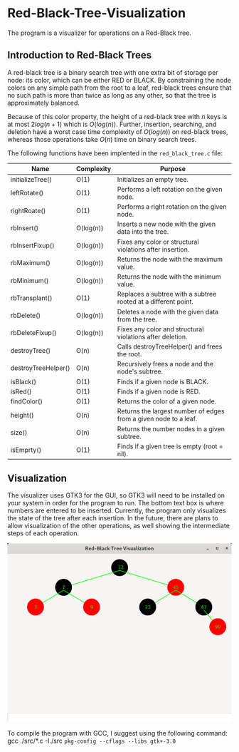 # Red-Black-Tree-Visualization
The program is a visualizer for operations on a Red-Black tree.

## Introduction to Red-Black Trees
A red-black tree is a binary search tree with one extra bit of storage per node: its color, which can be either RED or BLACK. By constraining the node colors on any simple path from the root to a leaf, red-black trees ensure that no such path is more than twice as long as any other, so that the tree is approximately balanced. 

Because of this color property, the height of a red-black tree with $`n`$ keys is at most $`2log(n+1)`$ which is $`O(log(n))`$. Further, insertion, searching, and deletion have a worst case time complexity of $`O(log(n))`$ on red-black trees, whereas those operations take $`O(n)`$ time on binary search trees.

The following functions have been implented in the `red_black_tree.c` file:

| Name | Complexity | Purpose |
| -------- | ------- | ------- | 
| initializeTree() | O(1) | Initializes an empty tree. |
| leftRotate() | O(1) | Performs a left rotation on the given node. |
| rightRoate() | O(1) | Performs a right rotation on the given node. |
| rbInsert() | O(log(n)) | Inserts a new node with the given data into the tree. |
| rbInsertFixup() | O(log(n)) | Fixes any color or structural violations after insertion. |
| rbMaximum() | O(log(n)) | Returns the node with the maximum value. |
| rbMinimum() | O(log(n)) | Returns the node with the minimum value. |
| rbTransplant() | O(1) | Replaces a subtree with a subtree rooted at a different point. |
| rbDelete() | O(log(n)) | Deletes a node with the given data from the tree. |
| rbDeleteFixup() | O(log(n)) | Fixes any color and structural violations after deletion. |
| destroyTree() | O(n) | Calls destroyTreeHelper() and frees the root. |
| destroyTreeHelper() | O(n) | Recursively frees a node and the node's subtree. |
| isBlack() | O(1) | Finds if a given node is BLACK. |
| isRed() | O(1) | Finds if a given node is RED. |
| findColor() | O(1) | Returns the color of a given node. |
| height() | O(n) | Returns the largest number of edges from a given node to a leaf. |
| size() | O(n) | Returns the number nodes in a given subtree. |
| isEmprty() | O(1) | Finds if a given tree is empty (root = nil). |

## Visualization
The visualizer uses GTK3 for the GUI, so GTK3 will need to be installed on your system in order for the program to run. The bottom text box is where numbers are entered to be inserted. Currently, the program only visualizes the state of the tree after each insertion. In the future, there are plans to allow visualization of the other operations, as well showing the intermediate steps of each operation.

![GUI example](GUI.png "GUI example")

To compile the program with GCC, I suggest using the following command: gcc ./src/*.c -I./src `pkg-config --cflags --libs gtk+-3.0`
